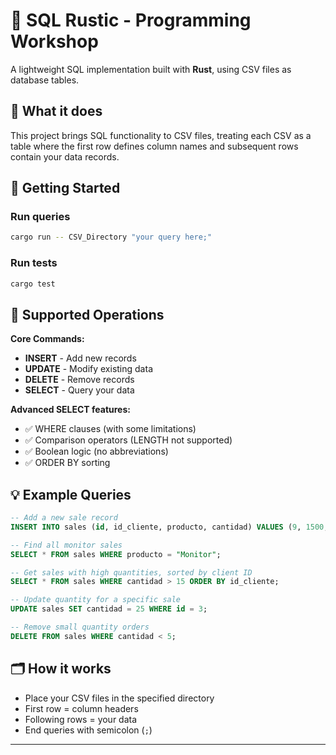 # 🦀 SQL Rustic - Programming Workshop

A lightweight SQL implementation built with **Rust**, using CSV files as database tables.

## 🚀 What it does

This project brings SQL functionality to CSV files, treating each CSV as a table where the first row defines column names and subsequent rows contain your data records.

## 🔧 Getting Started

### Run queries
```bash
cargo run -- CSV_Directory "your query here;"
```

### Run tests
```bash
cargo test
```

## 📝 Supported Operations

**Core Commands:**
- **INSERT** - Add new records
- **UPDATE** - Modify existing data  
- **DELETE** - Remove records
- **SELECT** - Query your data

**Advanced SELECT features:**
- ✅ WHERE clauses (with some limitations)
- ✅ Comparison operators (LENGTH not supported)
- ✅ Boolean logic (no abbreviations)
- ✅ ORDER BY sorting

## 💡 Example Queries

```sql
-- Add a new sale record
INSERT INTO sales (id, id_cliente, producto, cantidad) VALUES (9, 1500, "Microfono", 5);

-- Find all monitor sales
SELECT * FROM sales WHERE producto = "Monitor";

-- Get sales with high quantities, sorted by client ID
SELECT * FROM sales WHERE cantidad > 15 ORDER BY id_cliente;

-- Update quantity for a specific sale
UPDATE sales SET cantidad = 25 WHERE id = 3;

-- Remove small quantity orders
DELETE FROM sales WHERE cantidad < 5;
```

## 🗂️ How it works

- Place your CSV files in the specified directory
- First row = column headers
- Following rows = your data
- End queries with semicolon (`;`)

---

